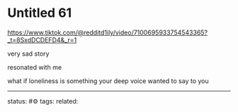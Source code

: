 # Untitled 61
https://www.tiktok.com/@redditd1ily/video/7100695933754543365?_t=8SxdDCDEFD4&_r=1

very sad story

resonated with me

what if loneliness is something your deep voice wanted to say to you


--- 
status: #⚙️ 
tags: 
related: 